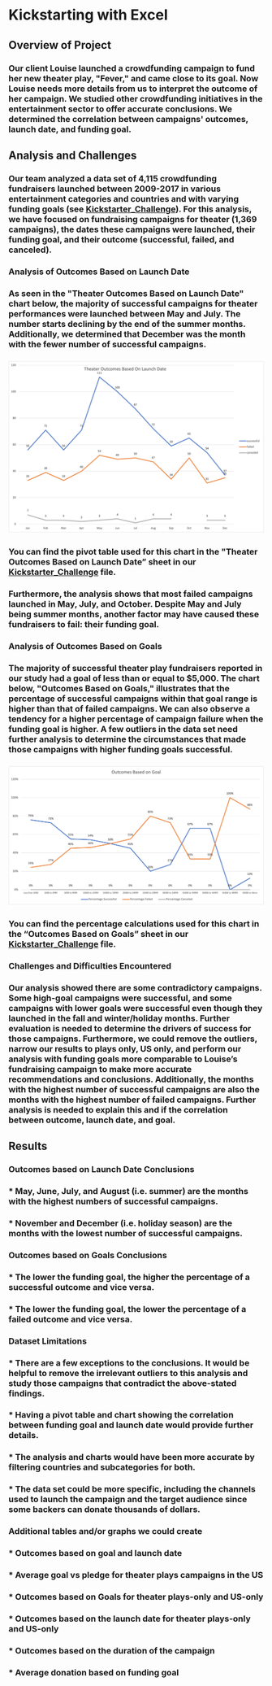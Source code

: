 # Kickstarting with Excel

## Overview of Project
### Our client Louise launched a crowdfunding campaign to fund her new theater play, "Fever," and came close to its goal. Now Louise needs more details from us to interpret the outcome of her campaign. We studied other crowdfunding initiatives in the entertainment sector to offer accurate conclusions. We determined the correlation between campaigns' outcomes, launch date, and funding goal.

## Analysis and Challenges
### Our team analyzed a data set of 4,115 crowdfunding fundraisers launched between 2009-2017 in various entertainment categories and countries and with varying funding goals (see [Kickstarter_Challenge](https://github.com/fabeza/kickstarter-analysis/blob/eb0d088fda78f611a69d8757cf67b3c65ee43036/Kickstarter_Challenge.xlsx.zip)). For this analysis, we have focused on fundraising campaigns for theater (1,369 campaigns), the dates these campaigns were launched, their funding goal, and their outcome (successful, failed, and canceled).

### Analysis of Outcomes Based on Launch Date
### As seen in the "Theater Outcomes Based on Launch Date" chart below, the majority of successful campaigns for theater performances were launched between May and July. The number starts declining by the end of the summer months. Additionally, we determined that December was the month with the fewer number of successful campaigns.

### ![Theater_Outcomes_vs_Launch](https://github.com/fabeza/kickstarter-analysis/blob/eb0d088fda78f611a69d8757cf67b3c65ee43036/Resources/Theater_Outcomes_vs_Launch.png)  

### You can find the pivot table used for this chart in the "Theater Outcomes Based on Launch Date” sheet in our [Kickstarter_Challenge](https://github.com/fabeza/kickstarter-analysis/blob/eb0d088fda78f611a69d8757cf67b3c65ee43036/Kickstarter_Challenge.xlsx.zip) file.

### Furthermore, the analysis shows that most failed campaigns launched in May, July, and October. Despite May and July being summer months, another factor may have caused these fundraisers to fail: their funding goal.

### Analysis of Outcomes Based on Goals
### The majority of successful theater play fundraisers reported in our study had a goal of less than or equal to $5,000. The chart below, "Outcomes Based on Goals," illustrates that the percentage of successful campaigns within that goal range is higher than that of failed campaigns. We can also observe a tendency for a higher percentage of campaign failure when the funding goal is higher. A few outliers in the data set need further analysis to determine the circumstances that made those campaigns with higher funding goals successful.

### ![Outcomes_vs_Goals](https://github.com/fabeza/kickstarter-analysis/blob/eb0d088fda78f611a69d8757cf67b3c65ee43036/Resources/Outcomes_vs_Goals.png)

### You can find the percentage calculations used for this chart in the “Outcomes Based on Goals” sheet in our [Kickstarter_Challenge](https://github.com/fabeza/kickstarter-analysis/blob/eb0d088fda78f611a69d8757cf67b3c65ee43036/Kickstarter_Challenge.xlsx.zip) file.

### Challenges and Difficulties Encountered
### Our analysis showed there are some contradictory campaigns. Some high-goal campaigns were successful, and some campaigns with lower goals were successful even though they launched in the fall and winter/holiday months. Further evaluation is needed to determine the drivers of success for those campaigns. Furthermore, we could remove the outliers, narrow our results to plays only, US only, and perform our analysis with funding goals more comparable to Louise’s fundraising campaign to make more accurate recommendations and conclusions. Additionally, the months with the highest number of successful campaigns are also the months with the highest number of failed campaigns. Further analysis is needed to explain this and if the correlation between outcome, launch date, and goal.

## Results

### Outcomes based on Launch Date Conclusions
### * May, June, July, and August (i.e. summer) are the months with the highest numbers of successful campaigns.
### * November and December (i.e. holiday season) are the months with the lowest number of successful campaigns.

### Outcomes based on Goals Conclusions
### * The lower the funding goal, the higher the percentage of a successful outcome and vice versa.
### * The lower the funding goal, the lower the percentage of a failed outcome and vice versa.

### Dataset Limitations
### * There are a few exceptions to the conclusions. It would be helpful to remove the irrelevant outliers to this analysis and study those campaigns that contradict the above-stated findings.
### * Having a pivot table and chart showing the correlation between funding goal and launch date would provide further details.
### * The analysis and charts would have been more accurate by filtering countries and subcategories for both. 
### * The data set could be more specific, including the channels used to launch the campaign and the target audience since some backers can donate thousands of dollars.

### Additional tables and/or graphs we could create
### * Outcomes based on goal and launch date
### * Average goal vs pledge for theater plays campaigns in the US
### * Outcomes based on Goals for theater plays-only and US-only
### * Outcomes based on the launch date for theater plays-only and US-only
### * Outcomes based on the duration of the campaign
### * Average donation based on funding goal
